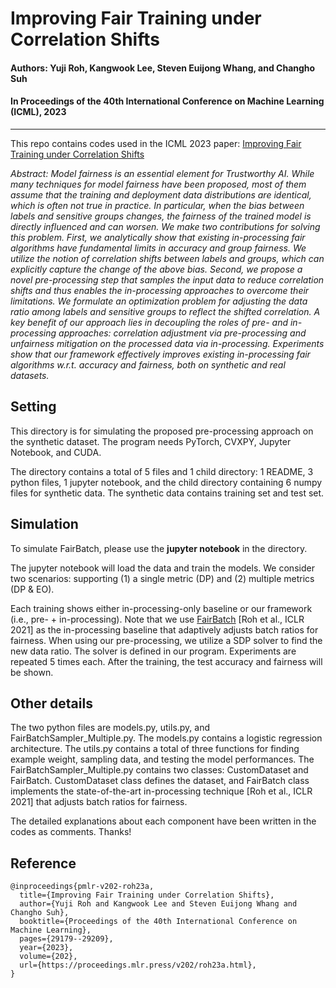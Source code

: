 # Improving Fair Training under Correlation Shifts

#### Authors: Yuji Roh, Kangwook Lee, Steven Euijong Whang, and Changho Suh
#### In Proceedings of the 40th International Conference on Machine Learning (ICML), 2023
----------------------------------------------------------------------

This repo contains codes used in the ICML 2023 paper: [Improving Fair Training under Correlation Shifts](https://proceedings.mlr.press/v202/roh23a.html)

*Abstract: Model fairness is an essential element for Trustworthy AI. While many techniques for model fairness have been proposed, most of them assume that the training and deployment data distributions are identical, which is often not true in practice. In particular, when the bias between labels and sensitive groups changes, the fairness of the trained model is directly influenced and can worsen. We make two contributions for solving this problem. First, we analytically show that existing in-processing fair algorithms have fundamental limits in accuracy and group fairness. We utilize the notion of correlation shifts between labels and groups, which can explicitly capture the change of the above bias. Second, we propose a novel pre-processing step that samples the input data to reduce correlation shifts and thus enables the in-processing approaches to overcome their limitations. We formulate an optimization problem for adjusting the data ratio among labels and sensitive groups to reflect the shifted correlation. A key benefit of our approach lies in decoupling the roles of pre- and in-processing approaches: correlation adjustment via pre-processing and unfairness mitigation on the processed data via in-processing. Experiments show that our framework effectively improves existing in-processing fair algorithms w.r.t. accuracy and fairness, both on synthetic and real datasets.*


## Setting
This directory is for simulating the proposed pre-processing approach on the 
synthetic dataset. The program needs PyTorch, CVXPY, Jupyter Notebook, and CUDA.

The directory contains a total of 5 files and 1 child directory: 
1 README, 3 python files, 1 jupyter notebook, 
and the child directory containing 6 numpy files for synthetic data.
The synthetic data contains training set and test set.

## Simulation
To simulate FairBatch, please use the **jupyter notebook** in the directory.

The jupyter notebook will load the data and train the models.
We consider two scenarios: supporting (1) a single metric (DP) and (2) multiple metrics (DP & EO).

Each training shows either in-processing-only baseline or our framework 
(i.e., pre- + in-processing). Note that we use [FairBatch](https://arxiv.org/abs/2012.01696) [Roh et al., ICLR 2021] 
as the in-processing baseline that adaptively adjusts batch ratios for fairness.
When using our pre-processing, we utilize a SDP solver to find the new data ratio. 
The solver is defined in our program.
Experiments are repeated 5 times each.
After the training, the test accuracy and fairness will be shown.

## Other details
The two python files are models.py, utils.py, and FairBatchSampler_Multiple.py.
The models.py contains a logistic regression architecture.
The utils.py contains a total of three functions for 
finding example weight, sampling data, and testing the model performances.
The FairBatchSampler_Multiple.py contains two classes: CustomDataset and FairBatch. 
CustomDataset class defines the dataset, and FairBatch class implements the state-of-the-art 
in-processing technique [Roh et al., ICLR 2021] that adjusts batch ratios for fairness.

The detailed explanations about each component have been written in the codes as comments.
Thanks!

## Reference
```
@inproceedings{pmlr-v202-roh23a,
  title={Improving Fair Training under Correlation Shifts},
  author={Yuji Roh and Kangwook Lee and Steven Euijong Whang and Changho Suh},
  booktitle={Proceedings of the 40th International Conference on Machine Learning},
  pages={29179--29209},
  year={2023},
  volume={202},
  url={https://proceedings.mlr.press/v202/roh23a.html},
}
```

